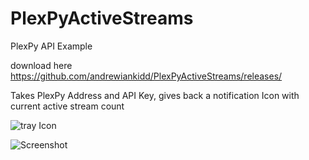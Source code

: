 # PlexPyActiveStreams
PlexPy API Example

download here https://github.com/andrewiankidd/PlexPyActiveStreams/releases/

Takes PlexPy Address and API Key, gives back a notification Icon with current active stream count

![tray Icon](https://i.imgur.com/1d2Qz48.png "Tray Icon")


![Screenshot](https://i.imgur.com/krN01RZ.png "Screenshot")
